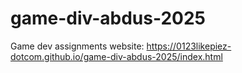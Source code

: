 # game-div-abdus-2025
Game dev assignments
website: https://0123likepiez-dotcom.github.io/game-div-abdus-2025/index.html
